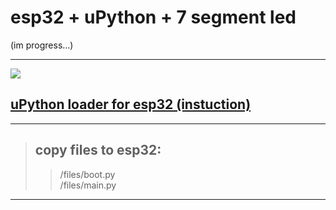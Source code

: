 esp32 + uPython + 7 segment led
===
(im progress...)

---
![](images/video.gif)


## [uPython loader for esp32 (instuction)](https://micropython.org/download/esp32/)

---

> copy files to esp32:
> -
>> /files/boot.py	
>> /files/main.py
   
---
	